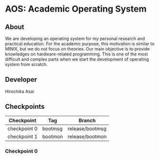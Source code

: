 # AOS: Academic Operating System

## About
We are developing an operating system for my personal research
and practical education.
For the academic purpose, this motivation is similar to MINIX,
but we do not focus on theories.
Our main objective is to provide knowledges on hardware-related
programming.  This is one of the most difficult and complex parts
when we start the development of operating system from scratch.

## Developer
Hirochika Asai

## Checkpoints
| Checkpoint   | Tag     | Branch          |
| ------------ | ------- | --------------- |
| checkpoint 0 | bootmsg | release/bootmsg |
| checkpoint 1 | bootmon | release/bootmon |


### Checkpoint 0

